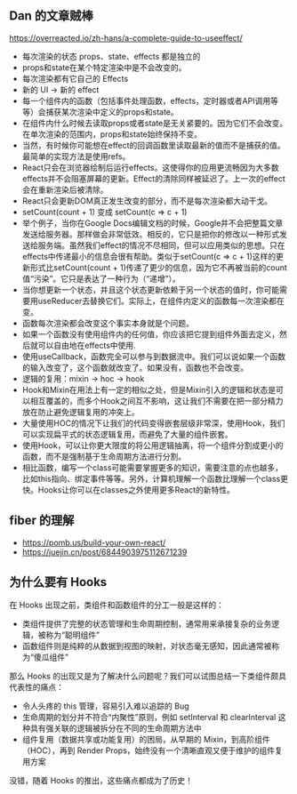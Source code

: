 ## Dan 的文章贼棒
https://overreacted.io/zh-hans/a-complete-guide-to-useeffect/

- 每次渲染的状态 props、state、effects 都是独立的
- props和state在某个特定渲染中是不会改变的。
- 每次渲染都有它自己的 Effects
- 新的 UI -> 新的 effect
- 每一个组件内的函数（包括事件处理函数，effects，定时器或者API调用等等）会捕获某次渲染中定义的props和state。
- 在组件内什么时候去读取props或者state是无关紧要的。因为它们不会改变。在单次渲染的范围内，props和state始终保持不变。
- 当然，有时候你可能想在effect的回调函数里读取最新的值而不是捕获的值。最简单的实现方法是使用refs。
- React只会在浏览器绘制后运行effects。这使得你的应用更流畅因为大多数effects并不会阻塞屏幕的更新。Effect的清除同样被延迟了。上一次的effect会在重新渲染后被清除。
- React只会更新DOM真正发生改变的部分，而不是每次渲染都大动干戈。
- setCount(count + 1) 变成 setCount(c => c + 1)
- 举个例子，当你在Google Docs编辑文档的时候，Google并不会把整篇文章发送给服务器。那样做会非常低效。相反的，它只是把你的修改以一种形式发送给服务端。虽然我们effect的情况不尽相同，但可以应用类似的思想。只在effects中传递最小的信息会很有帮助。类似于setCount(c => c + 1)这样的更新形式比setCount(count + 1)传递了更少的信息，因为它不再被当前的count值“污染”。它只是表达了一种行为（“递增”）。
- 当你想更新一个状态，并且这个状态更新依赖于另一个状态的值时，你可能需要用useReducer去替换它们。实际上，在组件内定义的函数每一次渲染都在变。
- 函数每次渲染都会改变这个事实本身就是个问题。
- 如果一个函数没有使用组件内的任何值，你应该把它提到组件外面去定义，然后就可以自由地在effects中使用.
- 使用useCallback，函数完全可以参与到数据流中。我们可以说如果一个函数的输入改变了，这个函数就改变了。如果没有，函数也不会改变。
- 逻辑的复用：mixin -> hoc -> hook
- Hook和Mixin在用法上有一定的相似之处，但是Mixin引入的逻辑和状态是可以相互覆盖的，而多个Hook之间互不影响，这让我们不需要在把一部分精力放在防止避免逻辑复用的冲突上。
- 大量使用HOC的情况下让我们的代码变得嵌套层级非常深，使用Hook，我们可以实现扁平式的状态逻辑复用，而避免了大量的组件嵌套。
- 使用Hook，可以让你更大限度的将公用逻辑抽离，将一个组件分割成更小的函数，而不是强制基于生命周期方法进行分割。
- 相比函数，编写一个class可能需要掌握更多的知识，需要注意的点也越多，比如this指向、绑定事件等等。另外，计算机理解一个函数比理解一个class更快。Hooks让你可以在classes之外使用更多React的新特性。


## fiber 的理解
- https://pomb.us/build-your-own-react/
- https://juejin.cn/post/6844903975112671239


## 为什么要有 Hooks
在 Hooks 出现之前，类组件和函数组件的分工一般是这样的：
- 类组件提供了完整的状态管理和生命周期控制，通常用来承接复杂的业务逻辑，被称为“聪明组件”
- 函数组件则是纯粹的从数据到视图的映射，对状态毫无感知，因此通常被称为“傻瓜组件”

那么 Hooks 的出现又是为了解决什么问题呢？我们可以试图总结一下类组件颇具代表性的痛点：

- 令人头疼的 this 管理，容易引入难以追踪的 Bug
- 生命周期的划分并不符合“内聚性”原则，例如 setInterval 和 clearInterval 这种具有强关联的逻辑被拆分在不同的生命周期方法中
- 组件复用（数据共享或功能复用）的困局，从早期的 Mixin，到高阶组件（HOC），再到 Render Props，始终没有一个清晰直观又便于维护的组件复用方案

没错，随着 Hooks 的推出，这些痛点都成为了历史！

